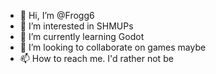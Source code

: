 - 👋 Hi, I’m @Frogg6
- 👀 I’m interested in SHMUPs
- 🌱 I’m currently learning Godot
- 💞️ I’m looking to collaborate on games maybe
- 📫 How to reach me. I'd rather not be

<!---
Frogg6/Frogg6 is a ✨ special ✨ repository because its `README.md` (this file) appears on your GitHub profile.
You can click the Preview link to take a look at your changes.
--->
